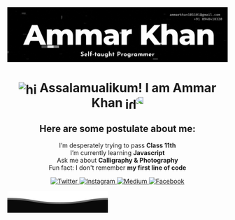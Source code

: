 <!-- ![banner](img/banner.PNG) -->
<img src='img/glitch.gif'>


<h1 align="center">
<img style='position:relative; top:4px;' src="https://em-content.zobj.net/source/noto-emoji-animations/344/party-popper_1f389.gif" width="24px" alt="hi">
Assalamualikum! I am Ammar Khan 
<img style='position:relative; top:4px; transform: scaleX(-1);' src="https://em-content.zobj.net/source/noto-emoji-animations/344/party-popper_1f389.gif" width="24px" alt="hi">
</h1>

<h2 align="center">Here are some postulate about me:</h2>
<p align="center">
I’m desperately trying to pass <strong>Class 11th</strong><br>
I’m currently learning <strong>Javascript</strong><br>
Ask me about <strong>Calligraphy & Photography</strong><br>
Fun fact: I don't remember <strong>my first line of code</strong><br>
</p>


<p align="center">
  <a href="https://twitter.com/I_am_ammar_khan" target="_blank">
    <img src="https://img.shields.io/badge/twitter-%231DA1F2.svg?&style=for-the-badge&logo=twitter&logoColor=white&color=071A2C" alt="Twitter"/>
  </a>
  <a href="https://instagram.com/i_am__ammar_khan" target="_blank">
    <img src="https://img.shields.io/badge/instagram-%23E4405F.svg?&style=for-the-badge&logo=instagram&logoColor=white&color=071A2C" alt="Instagram"/>
  </a>
  <a href="https://medium.com/@ammarkhan101101" target="_blank">
    <img src="https://img.shields.io/badge/medium-%2312100E.svg?&style=for-the-badge&logo=medium&logoColor=white&color=071A2C" alt="Medium"/>
  </a>
  <a href="https://www.facebook.com/profile.php?id=100079509560929" target="_blank">
    <img src="https://img.shields.io/badge/facebook-%231877F2.svg?&style=for-the-badge&logo=facebook&logoColor=white&color=071A2C" alt="Facebook"/>
  </a>
</p>

<img src='img/bottom.svg'>